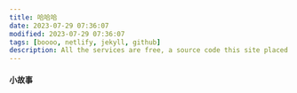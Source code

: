 ```yaml
---
title: 哈哈哈
date: 2023-07-29 07:36:07 
modified: 2023-07-29 07:36:07 
tags: [boooo, netlify, jekyll, github]
description: All the services are free, a source code this site placed on github repository and intergration with netlify service, another service that you can use is github page for hosting your own static site.
---
```


#### 小故事

